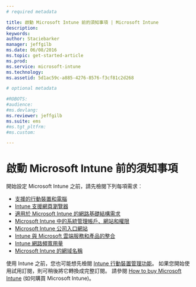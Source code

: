 ```yaml
---
# required metadata

title: 啟動 Microsoft Intune 前的須知事項 | Microsoft Intune
description:
keywords:
author: Staciebarker
manager: jeffgilb
ms.date: 06/08/2016
ms.topic: get-started-article
ms.prod:
ms.service: microsoft-intune
ms.technology:
ms.assetid: 5d1ac59c-a885-4276-8576-f3cf81c2d268

# optional metadata

#ROBOTS:
#audience:
#ms.devlang:
ms.reviewer: jeffgilb
ms.suite: ems
#ms.tgt_pltfrm:
#ms.custom:

---
```


# 啟動 Microsoft Intune 前的須知事項

開始設定 Microsoft Intune 之前，請先檢閱下列每項需求︰

- [支援的行動裝置和電腦](supported-mobile-devices-and-computers.md)
- [Intune 支援網頁瀏覽器](supported-web-browsers.md)
- [適用於 Microsoft Intune 的網路基礎結構需求](network-infrastructure-requirements-for-microsoft-intune.md)
- [Microsoft Intune 中的系統管理帳戶、網站和權限](administrative-accounts-websites-perms.md)
- [Microsoft Intune 公司入口網站](microsoft-intune-company-portal.md)
- [Intune 與 Microsoft 雲端服務和產品的整合](integration-with-cloud-services.md)
- [Intune 網路頻寬用量](network-bandwidth-use.md)
- [Microsoft Intune 的網域名稱](domain-names-for-microsoft-intune.md)


使用 Intune 之前，您也可能想先檢閱 [Intune 行動裝置管理功能](/intune/get-started/mobile-device-management-capabilities-in-microsoft-intune)。 如果您開始使用試用訂閱，則可稍後將它轉換成完整訂閱。 請參閱 [How to buy Microsoft Intune](http://www.microsoft.com/en-us/server-cloud/products/microsoft-intune/Purchasing.aspx) (如何購買 Microsoft Intune)。







<!--HONumber=Jun16_HO2-->


